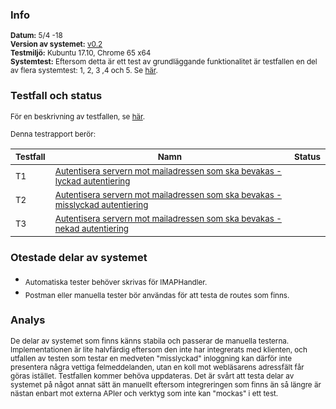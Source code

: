 ### Info
<sub>**Datum:** 5/4 -18</sub>  
<sub>**Version av systemet:** [v0.2](https://github.com/1dv611-futurum-project/futurum-project/releases/tag/0.2)</sub>  
<sub>**Testmiljö:**  Kubuntu 17.10, Chrome 65 x64</sub>  
<sub>**Systemtest:** Eftersom detta är ett test av grundläggande funktionalitet är testfallen en del av flera systemtest: 1, 2, 3 ,4 och 5. Se [här](https://github.com/1dv611-futurum-project/dokumentation/blob/master/inlämningar/elaboration/Testspecifikation.md).</sub>  

### Testfall och status
<sub>För en beskrivning av testfallen, se [här](https://github.com/1dv611-futurum-project/dokumentation/blob/master/inlämningar/elaboration/Testspecifikation.md).</sub>    

<sub>Denna testrapport berör:</sub>  

|<sub>Testfall</sub>|<sub>Namn</sub>|<sub>Status</sub>|
|----|--------|------------|
|<sub>T1</sub>|<sub>[Autentisera servern mot mailadressen som ska bevakas - lyckad autentiering](https://github.com/1dv611-futurum-project/dokumentation/blob/master/inlämningar/elaboration/Testspecifikation.md)</sub>|<sub><img src="https://upload.wikimedia.org/wikipedia/commons/thumb/5/50/Yes_Check_Circle.svg/2000px-Yes_Check_Circle.svg.png" width="15"></sub>|
|<sub>T2</sub>|<sub>[Autentisera servern mot mailadressen som ska bevakas - misslyckad autentiering](https://github.com/1dv611-futurum-project/dokumentation/blob/master/inlämningar/elaboration/Testspecifikation.md)</sub>|<sub><img src="https://upload.wikimedia.org/wikipedia/commons/thumb/5/50/Yes_Check_Circle.svg/2000px-Yes_Check_Circle.svg.png" width="15"></sub>|
|<sub>T3</sub>|<sub>[Autentisera servern mot mailadressen som ska bevakas - nekad autentiering](https://github.com/1dv611-futurum-project/dokumentation/blob/master/inlämningar/elaboration/Testspecifikation.md)</sub>|<sub><img src="https://upload.wikimedia.org/wikipedia/commons/thumb/5/50/Yes_Check_Circle.svg/2000px-Yes_Check_Circle.svg.png" width="15"></sub>|

### Otestade delar av systemet
* <sub>Automatiska tester behöver skrivas för IMAPHandler.</sub>  
* <sub>Postman eller manuella tester bör användas för att testa de routes som finns.</sub>  

### Analys
<sub>De delar av systemet som finns känns stabila och passerar de manuella testerna. Implementationen är lite halvfärdig eftersom den inte har integrerats med klienten, och utfallen av testen som testar en medveten "misslyckad" inloggning kan därför inte presentera några vettiga felmeddelanden, utan en koll mot webläsarens adressfält får göras istället. Testfallen kommer behöva uppdateras. Det är svårt att testa delar av systemet på något annat sätt än manuellt eftersom integreringen som finns än så längre är nästan enbart mot externa APIer och verktyg som inte kan "mockas" i ett test.</sub>
